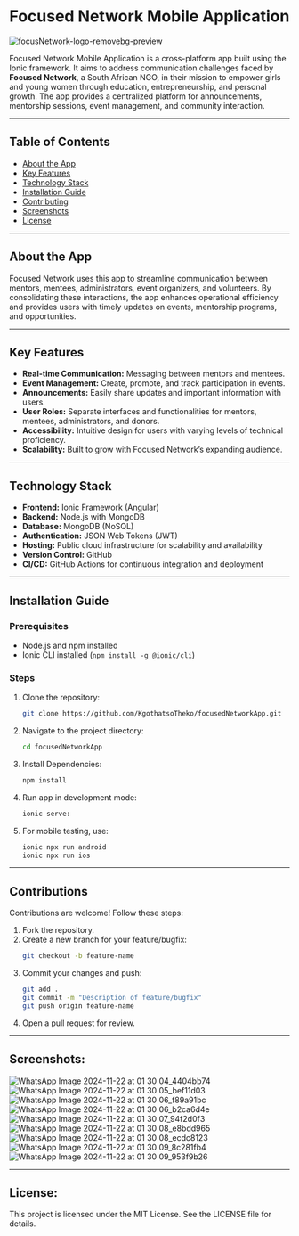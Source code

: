 # Focused Network Mobile Application

![focusNetwork-logo-removebg-preview](https://github.com/user-attachments/assets/c92898c3-721e-44db-89b1-788545d7c380)

Focused Network Mobile Application is a cross-platform app built using the Ionic framework. It aims to address communication challenges faced by **Focused Network**, a South African NGO, in their mission to empower girls and young women through education, entrepreneurship, and personal growth. The app provides a centralized platform for announcements, mentorship sessions, event management, and community interaction.

---

## Table of Contents

- [About the App](#about-the-app)
- [Key Features](#key-features)
- [Technology Stack](#technology-stack)
- [Installation Guide](#installation-guide)
- [Contributing](#contributing)
- [Screenshots](#screenshots)
- [License](#license)

---

## About the App

Focused Network uses this app to streamline communication between mentors, mentees, administrators, event organizers, and volunteers. By consolidating these interactions, the app enhances operational efficiency and provides users with timely updates on events, mentorship programs, and opportunities.

---

## Key Features

- **Real-time Communication:** Messaging between mentors and mentees.
- **Event Management:** Create, promote, and track participation in events.
- **Announcements:** Easily share updates and important information with users.
- **User Roles:** Separate interfaces and functionalities for mentors, mentees, administrators, and donors.
- **Accessibility:** Intuitive design for users with varying levels of technical proficiency.
- **Scalability:** Built to grow with Focused Network’s expanding audience.

---

## Technology Stack

- **Frontend:** Ionic Framework (Angular)
- **Backend:** Node.js with MongoDB
- **Database:** MongoDB (NoSQL)
- **Authentication:** JSON Web Tokens (JWT)
- **Hosting:** Public cloud infrastructure for scalability and availability
- **Version Control:** GitHub
- **CI/CD:** GitHub Actions for continuous integration and deployment

---

## Installation Guide

### Prerequisites

- Node.js and npm installed
- Ionic CLI installed (`npm install -g @ionic/cli`)

### Steps

1. Clone the repository:
   ```bash
   git clone https://github.com/KgothatsoTheko/focusedNetworkApp.git
2. Navigate to the project directory:
   ```bash
   cd focusedNetworkApp
3. Install Dependencies:
   ```bash
   npm install
4. Run app in development mode:
   ```bash
   ionic serve:
5. For mobile testing, use:
   ```bash
   ionic npx run android
   ionic npx run ios

---

## Contributions

Contributions are welcome! Follow these steps:

1. Fork the repository.
2. Create a new branch for your feature/bugfix:
   ```bash
   git checkout -b feature-name
3. Commit your changes and push:
   ```bash
   git add .
   git commit -m "Description of feature/bugfix"
   git push origin feature-name
4. Open a pull request for review.

---

## Screenshots:

![WhatsApp Image 2024-11-22 at 01 30 04_4404bb74](https://github.com/user-attachments/assets/bd7f5676-d5cb-4712-9551-e5cf54bb4934)
![WhatsApp Image 2024-11-22 at 01 30 05_bef11d03](https://github.com/user-attachments/assets/4b6f754e-a9bf-40c0-a3f2-aa564f993312)
![WhatsApp Image 2024-11-22 at 01 30 06_f89a91bc](https://github.com/user-attachments/assets/3beaaab1-c9b5-4a3f-b32a-2d06b0462841)
![WhatsApp Image 2024-11-22 at 01 30 06_b2ca6d4e](https://github.com/user-attachments/assets/ce868f7b-ed8e-48ec-b7df-3eaecfc26191)
![WhatsApp Image 2024-11-22 at 01 30 07_94f2d0f3](https://github.com/user-attachments/assets/22bf03f2-4b8f-4c37-9c8a-9c661b23fedc)
![WhatsApp Image 2024-11-22 at 01 30 08_e8bdd965](https://github.com/user-attachments/assets/9dc446c6-102d-4bab-a9ea-4acf7ef09a96)
![WhatsApp Image 2024-11-22 at 01 30 08_ecdc8123](https://github.com/user-attachments/assets/aee1c089-81a5-475c-a62e-c4ea3f2d5744)
![WhatsApp Image 2024-11-22 at 01 30 09_8c281fb4](https://github.com/user-attachments/assets/d49931bf-b911-4890-9968-b7def2656b76)
![WhatsApp Image 2024-11-22 at 01 30 09_953f9b26](https://github.com/user-attachments/assets/da9b3350-86c1-4872-9a75-cfc47a1d0d2a)

---


## License:

This project is licensed under the MIT License. See the LICENSE file for details.
